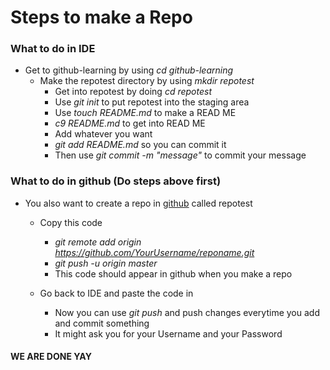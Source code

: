 # **Steps to make a Repo**

### What to do in IDE

- Get to github-learning by using _cd github-learning_
  - Make the repotest directory by using _mkdir repotest_
    - Get into repotest by doing _cd repotest_
    - Use _git init_ to put repotest into the staging area
    - Use _touch README.md_ to make a READ ME
    - _c9 README.md_ to get into READ ME
    - Add whatever you want
    - _git add README.md_ so you can commit it
    - Then use _git commit -m "message"_ to commit your message

### What to do in github (Do steps above first)

- You also want to create a repo in [github](github.com) called repotest
  - Copy this code
    - _git remote add origin https://github.com/YourUsername/reponame.git_
    - _git push -u origin master_
    - This code should appear in github when you make a repo

  - Go back to IDE and paste the code in
    - Now you can use _git push_ and push changes everytime you add and commit something
    - It might ask you for your Username and your Password


#### WE ARE DONE YAY
